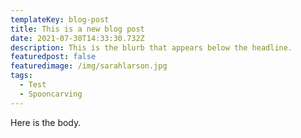 ```yaml
---
templateKey: blog-post
title: This is a new blog post
date: 2021-07-30T14:33:30.732Z
description: This is the blurb that appears below the headline.
featuredpost: false
featuredimage: /img/sarahlarson.jpg
tags:
  - Test
  - Spooncarving
---
```

Here is the body.